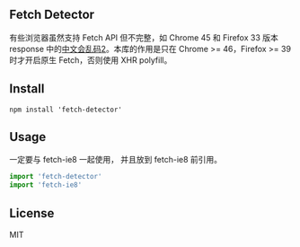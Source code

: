 ## Fetch Detector

有些浏览器虽然支持 Fetch API 但不完整，如 Chrome 45 和 Firefox 33 版本 response
中的[中文会乱码](https://code.google.com/p/chromium/issues/detail?id=511289)[2](https://code.google.com/p/chromium/issues/detail?id=516931)。本库的作用是只在 Chrome >= 46，Firefox >= 39 时才开启原生
Fetch，否则使用 XHR polyfill。

## Install

```
npm install 'fetch-detector'
```

## Usage

一定要与 fetch-ie8 一起使用， 并且放到 fetch-ie8 前引用。

```js
import 'fetch-detector'
import 'fetch-ie8'
```

## License
MIT
